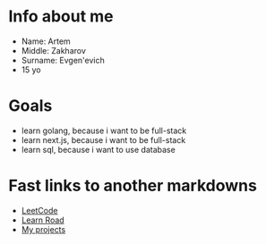 # Info about me

* Name: Artem
* Middle: Zakharov
* Surname: Evgen'evich
* 15 yo

# Goals

* learn golang, because i want to be full-stack
* learn next.js, because i want to be full-stack
* learn sql, because i want to use database

# Fast links to another markdowns

 * [LeetCode](LeetCode/readme.md)
 * [Learn Road](learn-road/readme.md)
 * [My projects](projects/readme.md)
